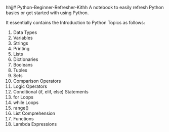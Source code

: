 hhjj# Python-Beginner-Refresher-Kithh
A notebook to easily refresh Python basics or get started with using Python.

It essentially contains the Introduction to Python Topics as follows:
1. Data Types
2. Variables
3. Strings
4. Printing
5. Lists
6. Dictionaries
7. Booleans
8. Tuples
9. Sets
10. Comparison Operators
11. Logic Operators
12. Conditional (if, elif, else) Statements
13. for Loops
14. while Loops
15. range()
16. List Comprehension
17. Functions
18. Lambda Expressions
